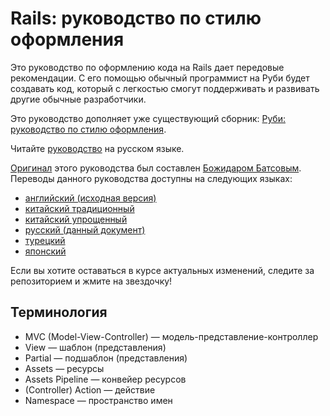 # Rails: руководство по стилю оформления

Это руководство по оформлению кода на Rails дает передовые рекомендации. С его
помощью обычный программист на Руби будет создавать код, который с легкостью
смогут поддерживать и развивать другие обычные разработчики.

Это руководство дополняет уже существующий сборник:
[Руби: руководство по стилю оформления][ruby-style-guide].

Читайте [руководство][russian] на русском языке.

[Оригинал][english] этого руководства был составлен
[Божидаром Батсовым][bbatsov]. Переводы данного руководства доступны на
следующих языках:

* [английский (исходная версия)][english]
* [китайский традиционный](https://github.com/JuanitoFatas/rails-style-guide/blob/master/README-zhTW.md)
* [китайский упрощенный](https://github.com/JuanitoFatas/rails-style-guide/blob/master/README-zhCN.md)
* [русский (данный документ)](https://github.com/arbox/rails-style-guide/blob/master/README-ruRU.md)
* [турецкий](https://github.com/tolgaavci/rails-style-guide/blob/master/README-trTR.md)
* [японский](https://github.com/satour/rails-style-guide/blob/master/README-jaJA.md)

Если вы хотите оставаться в курсе актуальных изменений, следите за репозиторием
и жмите на звездочку!

## Терминология

* МVC (Model-View-Controller) &mdash; модель-представление-контроллер
* View &mdash; шаблон (представления)
* Partial &mdash; подшаблон (представления)
* Assets &mdash; ресурсы
* Assets Pipeline &mdash; конвейер ресурсов
* (Controller) Action &mdash; действие
* Namespace &mdash; пространство имен

[russian]: https://github.com/arbox/rails-style-guide/blob/master/README-ruRU.md
[english]: https://github.com/bbatsov/rails-style-guide/blob/master/README.md
[bbatsov]: https://github.com/bbatsov
[ruby-style-guide]: https://github.com/arbox/ruby-style-guide/blob/master/README-ruRU.md
